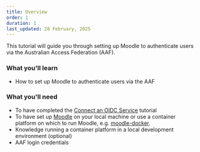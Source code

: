 ```yaml
---
title: Overview
order: 1
duration: 1
last_updated: 28 February, 2025
---
```


This tutorial will guide you through setting up Moodle to authenticate users via the Australian Access Federation (AAF).

### What you'll learn

- How to set up Moodle to authenticate users via the AAF

### What you'll need

- To have completed the [Connect an OIDC Service](/connect-an-oidc-service/01-overview) tutorial
- To have set up [Moodle](https://moodledev.io/general/development/gettingstarted#a-quick-start-to-moodle-development) on your local machine or use a 
  container platform on which to run Moodle, e.g. [moodle-docker](https://github.com/moodlehq/moodle-docker).
- Knowledge running a container platform in a local development environment (optional)
- AAF login credentials




